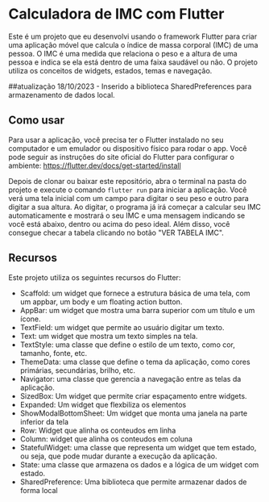 # Calculadora de IMC com Flutter

Este é um projeto que eu desenvolvi usando o framework Flutter para criar uma aplicação móvel que calcula o índice de massa corporal (IMC) de uma pessoa. O IMC é uma medida que relaciona o peso e a altura de uma pessoa e indica se ela está dentro de uma faixa saudável ou não. O projeto utiliza os conceitos de widgets, estados, temas e navegação.

##atualização
18/10/2023 - Inserido a biblioteca SharedPreferences para armazenamento de dados local.

## Como usar

Para usar a aplicação, você precisa ter o Flutter instalado no seu computador e um emulador ou dispositivo físico para rodar o app. Você pode seguir as instruções do site oficial do Flutter para configurar o ambiente: https://flutter.dev/docs/get-started/install

Depois de clonar ou baixar este repositório, abra o terminal na pasta do projeto e execute o comando `flutter run` para iniciar a aplicação. Você verá uma tela inicial com um campo para digitar o seu peso e outro para digitar a sua altura. Ao digitar, o programa já irá começar a calcular seu IMC automaticamente e mostrará o seu IMC e uma mensagem indicando se você está abaixo, dentro ou acima do peso ideal. Além disso, você consegue checar a tabela clicando no botão "VER TABELA IMC".

## Recursos

Este projeto utiliza os seguintes recursos do Flutter:

- Scaffold: um widget que fornece a estrutura básica de uma tela, com um appbar, um body e um floating action button.
- AppBar: um widget que mostra uma barra superior com um título e um ícone.
- TextField: um widget que permite ao usuário digitar um texto.
- Text: um widget que mostra um texto simples na tela.
- TextStyle: uma classe que define o estilo de um texto, como cor, tamanho, fonte, etc.
- ThemeData: uma classe que define o tema da aplicação, como cores primárias, secundárias, brilho, etc.
- Navigator: uma classe que gerencia a navegação entre as telas da aplicação.
- SizedBox: Um widget que permite criar espaçamento entre widgets.
- Expanded: Um widget que flexbiliza os elementos
- ShowModalBottomSheet: Um widget que monta uma janela na parte inferior da tela
- Row: Widget que alinha os conteudos em linha
- Column: widget que alinha os conteudos em coluna
- StatefulWidget: uma classe que representa um widget que tem estado, ou seja, que pode mudar durante a execução da aplicação.
- State: uma classe que armazena os dados e a lógica de um widget com estado.
- SharedPreference: Uma biblioteca que permite armazenar dados de forma local
